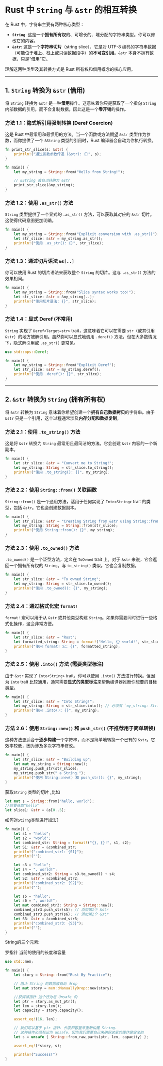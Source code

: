 # Rust 中 `String` 与 `&str` 的相互转换

在 Rust 中，字符串主要有两种核心类型：

- **`String`**: 这是一个**拥有所有权**的、可增长的、堆分配的字符串类型。你可以修改它的内容。
- **`&str`**: 这是一个**字符串切片**（string slice），它是对 UTF-8 编码的字符串数据（可能位于堆上、栈上或只读数据段中）的**不可变引用**。`&str` 本身不拥有数据，只是“借用”它。

理解这两种类型及其转换方式是 Rust 所有权和借用概念的核心应用。

---

## 1. `String` 转换为 `&str` (借用)

将 `String` 转换为 `&str` 是一种**借用**操作。这意味着你只是获取了一个指向 `String` 内部数据的引用，而不会复制数据，因此这是一个**零开销**的操作。

### 方法 1.1：隐式解引用强制转换 (Deref Coercion)

这是 Rust 中最常用和最惯用的方法。当一个函数或方法期望 `&str` 类型作为参数，而你提供了一个 `&String` 类型的引用时，Rust 编译器会自动为你执行转换。

```rust
fn print_str_slice(s: &str) {
    println!("通过函数参数传递 (&str): {}", s);
}

fn main() {
    let my_string = String::from("Hello from String!");

    // &String 会自动转换为 &str
    print_str_slice(&my_string);
}
```

### 方法 1.2：使用 `.as_str()` 方法

`String` 类型提供了一个显式的 `.as_str()` 方法，可以获取其对应的 `&str` 切片。这使得代码意图更加明确。

```rust
fn main() {
    let my_string = String::from("Explicit conversion with .as_str()");
    let str_slice: &str = my_string.as_str();
    println!("使用 .as_str(): {}", str_slice);
}
```

### 方法 1.3：通过切片语法 `&s[..]`

你可以使用 Rust 的切片语法来获取整个 `String` 的切片。这与 `.as_str()` 方法的效果相同。

```rust
fn main() {
    let my_string = String::from("Slice syntax works too!");
    let str_slice: &str = &my_string[..];
    println!("使用切片语法: {}", str_slice);
}
```

### 方法 1.4：显式 Deref (不常用)

`String` 实现了 `Deref<Target=str>` trait，这意味着它可以在需要 `str`（或其引用 `&str`）的地方被解引用。虽然你可以显式地调用 `.deref()` 方法，但在大多数情况下，隐式解引用或 `.as_str()` 更常见。

```rust
use std::ops::Deref;

fn main() {
    let my_string = String::from("Explicit Deref");
    let str_slice: &str = my_string.deref();
    println!("使用 .deref(): {}", str_slice);
}
```

---

## 2. `&str` 转换为 `String` (拥有所有权)

将 `&str` 转换为 `String` 意味着你希望创建一个**拥有自己数据拷贝**的字符串。由于 `&str` 只是一个引用，这个过程通常涉及**内存分配和数据复制**。

### 方法 2.1：使用 `.to_string()` 方法

这是将 `&str` 转换为 `String` 最常用且最简洁的方法。它会创建 `&str` 内容的一个新副本。

```rust
fn main() {
    let str_slice: &str = "Convert me to String!";
    let my_string: String = str_slice.to_string();
    println!("使用 .to_string(): {}", my_string);
}
```

### 方法 2.2：使用 `String::from()` 关联函数

`String::from()` 是一个通用方法，适用于任何实现了 `Into<String>` trait 的类型，包括 `&str`。它也会创建数据副本。

```rust
fn main() {
    let str_slice: &str = "Creating String from &str using String::from()";
    let my_string: String = String::from(str_slice);
    println!("使用 String::from(): {}", my_string);
}
```

### 方法 2.3：使用 `.to_owned()` 方法

`.to_owned()` 是一个泛型方法，定义在 `ToOwned` trait 上。对于 `&str` 来说，它会返回一个拥有所有权的 `String`。与 `to_string()` 类似，它也会复制数据。

```rust
fn main() {
    let str_slice: &str = "To owned String";
    let my_string: String = str_slice.to_owned();
    println!("使用 .to_owned(): {}", my_string);
}
```

### 方法 2.4：通过格式化宏 `format!`

`format!` 宏可以用于从 `&str` 或其他类型构建 `String`。如果你需要同时进行一些格式化操作，这会非常方便。

```rust
fn main() {
    let str_slice: &str = "Rust";
    let formatted_string: String = format!("Hello, {} world!", str_slice);
    println!("使用 format! 宏: {}", formatted_string);
}
```

### 方法 2.5：使用 `.into()` 方法 (需要类型标注)

由于 `&str` 实现了 `Into<String>` trait，你可以使用 `.into()` 方法进行转换。但因为 `Into` trait 比较通用，通常需要**显式的类型标注**来帮助编译器推断你想要的目标类型。

```rust
fn main() {
    let str_slice: &str = "Into String!";
    let my_string: String = str_slice.into(); // 必须有 `my_string: String`
    println!("使用 .into(): {}", my_string);
}
```

### 方法 2.6：使用 `String::new()` 和 `push_str()` (不推荐用于简单转换)

这种方法更适合于**逐步构建**一个字符串，而不是简单地转换一个已有的 `&str`。它效率较低，因为涉及多次字符串修改。

```rust
fn main() {
    let str_slice: &str = "Building up";
    let mut my_string = String::new();
    my_string.push_str(str_slice);
    my_string.push_str(" a String.");
    println!("使用 String::new() 和 push_str(): {}", my_string);
}
```

获取`String` 类型的切片 ,比如

```rust
let mut s = String::from("hello, world");
//想要获取"hello"
let slice1: &str = &s[0..5];
```

如何对`Stirng`类型进行加法?

```rust
fn main() {
    let s1 = "hello";
    let s2 = "world";
    let combined_str: String = format!("{}, {}!", s1, s2);
    let S1: &str = &combined_str;
    println!("combined_str1: {S1}");
    println!("");

    let s3 = "hello";
    let s4 = ", world!";
    let combined_str2: String = s3.to_owned() + s4;
    let S2: &str = &combined_str2;
    println!("combined_str2: {S2}");
    println!("");

    let s5 = "hello";
    let s6 = ", world!";
    let mut combined_str3: String = String::new();
    combined_str3.push_str(s5); // 添加第1个 &str
    combined_str3.push_str(s6); // 添加第2个 &str
    let S3: &str = &combined_str3;
    println!("combined_str3: {S3}");
    println!("");
}
```





String的三个元素:

罗指针 当前的使用的长度和容量

```rust
use std::mem;

fn main() {
    let story = String::from("Rust By Practice");

    // 阻止 String 的数据被自动 drop
    let mut story = mem::ManuallyDrop::new(story);

    //获得裸指针 这个行为是 Unsafe 的
    let ptr = story.as_mut_ptr();
    let len = story.len();
    let capacity = story.capacity();

    assert_eq!(16, len);

    // 我们可以基于 ptr 指针、长度和容量来重新构建 String.
    // 这种操作必须标记为 unsafe，因为我们需要自己来确保这里的操作是安全的
    let s = unsafe { String::from_raw_parts(ptr, len, capacity) };

    assert_eq!(*story, s);

    println!("Success!")
}
```

